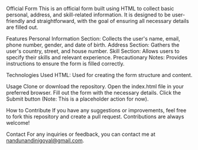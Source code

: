 Official Form
This is an official form built using HTML to collect basic personal, address, and skill-related information.
It is designed to be user-friendly and straightforward, with the goal of ensuring all necessary details are filled out.

Features
Personal Information Section: Collects the user's name, email, phone number, gender, and date of birth.
Address Section: Gathers the user's country, street, and house number.
Skill Section: Allows users to specify their skills and relevant experience.
Precautionary Notes: Provides instructions to ensure the form is filled correctly.

Technologies Used
HTML: Used for creating the form structure and content.

Usage
Clone or download the repository.
Open the index.html file in your preferred browser.
Fill out the form with the necessary details.
Click the Submit button (Note: This is a placeholder action for now).

How to Contribute
If you have any suggestions or improvements, feel free to fork this repository and create a pull request. Contributions are always welcome!

Contact
For any inquiries or feedback, you can contact me at nandunandinigoyal@gmail.com.

